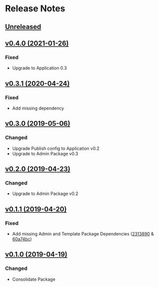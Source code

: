 # Release Notes

## [Unreleased](https://github.com/ixocreate/translation-package/compare/0.4.0...develop)

## [v0.4.0 (2021-01-26)](https://github.com/ixocreate/translation-package/compare/0.3.1...0.4.0)
### Fixed
- Upgrade to Application 0.3

## [v0.3.1 (2020-04-24)](https://github.com/ixocreate/translation-package/compare/0.3.0...0.3.1)
### Fixed
- Add missing dependency

## [v0.3.0 (2019-05-06)](https://github.com/ixocreate/translation-package/compare/0.2.0...0.3.0)
### Changed
- Upgrade Publish config to Application v0.2
- Upgrade to Admin Package v0.3

## [v0.2.0 (2019-04-23)](https://github.com/ixocreate/translation-package/compare/0.1.1...0.2.0)
### Changed
- Upgrade to Admin Package v0.2

## [v0.1.1 (2019-04-20)](https://github.com/ixocreate/translation-package/compare/0.1.0...0.1.1)
### Fixed
- Add missing Admin and Template Package Dependencies ([2313890](https://github.com/ixocreate/translation-package/commit/2313890bbd730b291bc1f6a60d518c66dae4c476) & [60a74bc](https://github.com/ixocreate/translation-package/commit/60a74bcf91c6d8c64fe435658a1bf0c01102b500))

## [v0.1.0 (2019-04-19)](https://github.com/ixocreate/translation-package/compare/master...0.1.0)
### Changed
- Consolidate Package
